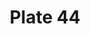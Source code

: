 ---
pid: '44'
an: '6'
title: Plate 44
rev_year: 
_date: 18 juin 1798
caption: 'Fichu bore à pointes saillantes, pose de côté, sur un chapeau de paille
  blanche. Manches longue sans doublure. Dessiné sur le Boulevard Montmartre. '
translation: 'Scarf with pointed ends, tied on one side of a white straw hat. Long
  sleeves without lining. Drawn on the Boulevard Montmartre. '
student: Sarah Bigler
keywords: "[ doublure ]"
permalink: /plates/44/
layout: plate-page
---